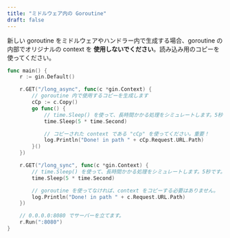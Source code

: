 ```yaml
---
title: "ミドルウェア内の Goroutine"
draft: false
---
```


新しい goroutine をミドルウェアやハンドラー内で生成する場合、goroutine の内部でオリジナルの context を **使用しないでください**。読み込み用のコピーを使ってください。

```go
func main() {
	r := gin.Default()

	r.GET("/long_async", func(c *gin.Context) {
		// goroutine 内で使用するコピーを生成します
		cCp := c.Copy()
		go func() {
			// time.Sleep() を使って、長時間かかる処理をシミュレートします。5秒です。
			time.Sleep(5 * time.Second)

			// コピーされた context である "cCp" を使ってください。重要！
			log.Println("Done! in path " + cCp.Request.URL.Path)
		}()
	})

	r.GET("/long_sync", func(c *gin.Context) {
		// time.Sleep() を使って、長時間かかる処理をシミュレートします。5秒です。
		time.Sleep(5 * time.Second)

		// goroutine を使ってなければ、context をコピーする必要はありません。
		log.Println("Done! in path " + c.Request.URL.Path)
	})

	// 0.0.0.0:8080 でサーバーを立てます。
	r.Run(":8080")
}
```


